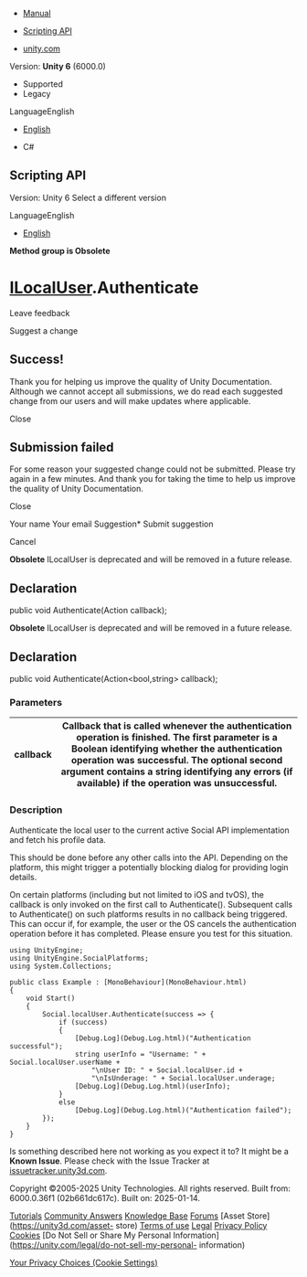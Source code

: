 [ ]()

  * [Manual](../Manual/index.html)
  * [Scripting API](../ScriptReference/index.html)

  * [unity.com](https://unity.com/)

Version: **Unity 6** (6000.0)

  * Supported
  * Legacy

LanguageEnglish

  * [English]()

  * C#

[ ](https://docs.unity3d.com)

## Scripting API

Version: Unity 6 Select a different version

LanguageEnglish

  * [English]()

**Method group is Obsolete**  

#  [ILocalUser](SocialPlatforms.ILocalUser.html).Authenticate

Leave feedback

Suggest a change

## Success!

Thank you for helping us improve the quality of Unity Documentation. Although
we cannot accept all submissions, we do read each suggested change from our
users and will make updates where applicable.

Close

## Submission failed

For some reason your suggested change could not be submitted. Please <a>try
again</a> in a few minutes. And thank you for taking the time to help us
improve the quality of Unity Documentation.

Close

Your name Your email Suggestion* Submit suggestion

Cancel

[ ]()

**Obsolete** ILocalUser is deprecated and will be removed in a future release.

## Declaration

public void Authenticate(Action<bool> callback);

**Obsolete** ILocalUser is deprecated and will be removed in a future release.

## Declaration

public void Authenticate(Action<bool,string> callback);

### Parameters

callback | Callback that is called whenever the authentication operation is finished. The first parameter is a Boolean identifying whether the authentication operation was successful. The optional second argument contains a string identifying any errors (if available) if the operation was unsuccessful.  
---|---  
  
### Description

Authenticate the local user to the current active Social API implementation
and fetch his profile data.

This should be done before any other calls into the API. Depending on the
platform, this might trigger a potentially blocking dialog for providing login
details.  
  
On certain platforms (including but not limited to iOS and tvOS), the callback
is only invoked on the first call to Authenticate(). Subsequent calls to
Authenticate() on such platforms results in no callback being triggered. This
can occur if, for example, the user or the OS cancels the authentication
operation before it has completed. Please ensure you test for this situation.

    
    
    using UnityEngine;
    using UnityEngine.SocialPlatforms;
    using System.Collections;  
      
    public class Example : [MonoBehaviour](MonoBehaviour.html)
    {
        void Start()
        {
            Social.localUser.Authenticate(success => {
                if (success)
                {
                    [Debug.Log](Debug.Log.html)("Authentication successful");
                    string userInfo = "Username: " + Social.localUser.userName +
                        "\nUser ID: " + Social.localUser.id +
                        "\nIsUnderage: " + Social.localUser.underage;
                    [Debug.Log](Debug.Log.html)(userInfo);
                }
                else
                    [Debug.Log](Debug.Log.html)("Authentication failed");
            });
        }
    }
    

Is something described here not working as you expect it to? It might be a
**Known Issue**. Please check with the Issue Tracker at
[issuetracker.unity3d.com](https://issuetracker.unity3d.com).

Copyright ©2005-2025 Unity Technologies. All rights reserved. Built from:
6000.0.36f1 (02b661dc617c). Built on: 2025-01-14.

[Tutorials](https://unity3d.com/learn) [Community
Answers](https://answers.unity3d.com) [Knowledge
Base](https://support.unity3d.com/hc/en-us)
[Forums](https://forum.unity3d.com) [Asset Store](https://unity3d.com/asset-
store) [Terms of use](https://docs.unity3d.com/Manual/TermsOfUse.html)
[Legal](https://unity.com/legal) [Privacy
Policy](https://unity.com/legal/privacy-policy)
[Cookies](https://unity.com/legal/cookie-policy) [Do Not Sell or Share My
Personal Information](https://unity.com/legal/do-not-sell-my-personal-
information)

[Your Privacy Choices (Cookie Settings)](javascript:void\(0\);)

